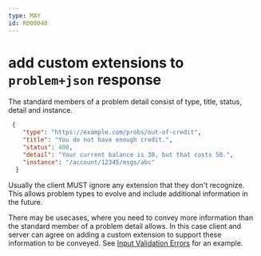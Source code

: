 ```yaml
---
type: MAY
id: R000040
---
```


# add custom extensions to `problem+json` response

The standard members of a problem detail consist of type, title, status, detail and instance. 

```json
 {
    "type": "https://example.com/probs/out-of-credit",
    "title": "You do not have enough credit.",
    "status": 400,
    "detail": "Your current balance is 30, but that costs 50.",
    "instance": "/account/12345/msgs/abc"
  }
```

Usually the client MUST ignore any extension that they don't recognize. This allows problem types to evolve and include additional information in the future.

There may be usecases, where you need to convey more information than the standard member of a problem detail allows. In this case client and server can agree on adding a custom extension to support these information to be conveyed. See [Input Validation Errors](./guidelines/020_guidelines/030_http/4050_must-use-extension-for-input-validation-errors.md) for an example.
